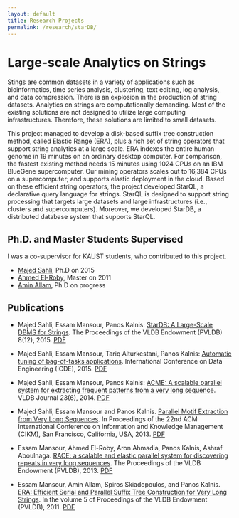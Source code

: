 ```yaml
---
layout: default
title: Research Projects
permalink: /research/starDB/
---
```


# Large-scale Analytics on Strings

Stings are common datasets in a variety of applications such as bioinformatics,
time series analysis, clustering, text editing, log analysis, and data compression. 
There is an explosion in the production of string datasets. Analytics on strings are computationally demanding. Most of the existing solutions are not designed to utilize large computing infrastructures. Therefore, these solutions are limited to small datasets. 

This project managed to develop a disk-based suffix tree construction
method, called Elastic Range (ERA), plus a rich
set of string operators that support string analytics at a large scale. 
ERA indexes the entire human genome in 19 minutes on an ordinary desktop
computer. For comparison, the fastest existing method needs 15 minutes using 1024 CPUs on an IBM BlueGene supercomputer. Our mining operators scales out to 16,384 CPUs on a supercomputer;
and supports elastic deployment in the cloud. Based on these efficient string operators, the project developed StarQL, a declarative query language for strings. StarQL is designed to support string processing that targets large datasets and large infrastructures (i.e., clusters and supercomputers). Moreover, we developed StarDB, a distributed database system that supports StarQL.


## Ph.D. and Master Students Supervised

I was a co-supervisor for KAUST students, who contributed to this project.  

- [Majed Sahli](https://scholar.google.com/citations?user=cxF9uPkAAAAJ&hl=en), Ph.D on 2015
- [Ahmed El-Roby](https://scholar.google.com/citations?user=DA68vjUAAAAJ&hl=en), Master on 2011
- [Amin Allam](https://scholar.google.com/citations?user=IDVZMEIAAAAJ&hl=en), Ph.D on progress


## Publications

- Majed Sahli, Essam Mansour, Panos Kalnis: [StarDB: A Large-Scale DBMS for Strings](http://dl.acm.org/citation.cfm?id=2824082&CFID=605881404&CFTOKEN=68506341). The Proceedings of the VLDB Endowment (PVLDB) 8(12), 2015. [PDF](/publications/paper/vldb15-stardb-essam.pdf)

- Majed Sahli, Essam Mansour, Tariq Alturkestani, Panos Kalnis: [Automatic tuning of bag-of-tasks applications](http://ieeexplore.ieee.org/xpl/articleDetails.jsp?arnumber=7113338). International Conference on Data Engineering (ICDE), 2015. [PDF](/publications/paper/icde15-APlug-essam.pdf)

- Majed Sahli, Essam Mansour, Panos Kalnis: [ACME: A scalable parallel system for extracting frequent patterns from a very long sequence](http://dl.acm.org/citation.cfm?id=2691549&CFID=605881404&CFTOKEN=68506341). VLDB Journal 23(6), 2014. [PDF](/publications/paper/vldbj14-ACME-essam.pdf)

- Majed Sahli, Essam Mansour and Panos Kalnis. [Parallel Motif Extraction from Very Long Sequences](http://dl.acm.org/citation.cfm?id=2505575&CFID=605881404&CFTOKEN=68506341). In Proceedings of the 22nd ACM International Conference on Information and Knowledge Management (CIKM), San Francisco, California, USA, 2013. [PDF](/publications/paper/cikm13-motif-essam.pdf)

- Essam Mansour, Ahmed El-Roby, Aron Ahmadia, Panos Kalnis, Ashraf Aboulnaga. [RACE: a scalable and elastic parallel system for discovering repeats in very long sequences](http://dl.acm.org/citation.cfm?id=2536214&CFID=605881404&CFTOKEN=68506341). The Proceedings of the VLDB Endowment (PVLDB), 2013. [PDF](/publications/paper/vldb13-RACE-essam.pdf)

- Essam Mansour, Amin Allam, Spiros Skiadopoulos, and Panos Kalnis. [ERA: Efficient Serial and Parallel Suffix Tree Construction for Very Long Strings](http://dl.acm.org/citation.cfm?id=2047490&CFID=605881404&CFTOKEN=68506341). In the volume 5 of Proceedings of the VLDB Endowment (PVLDB), 2011. [PDF](/publications/paper/vldb12-ERA-essam.pdf)
